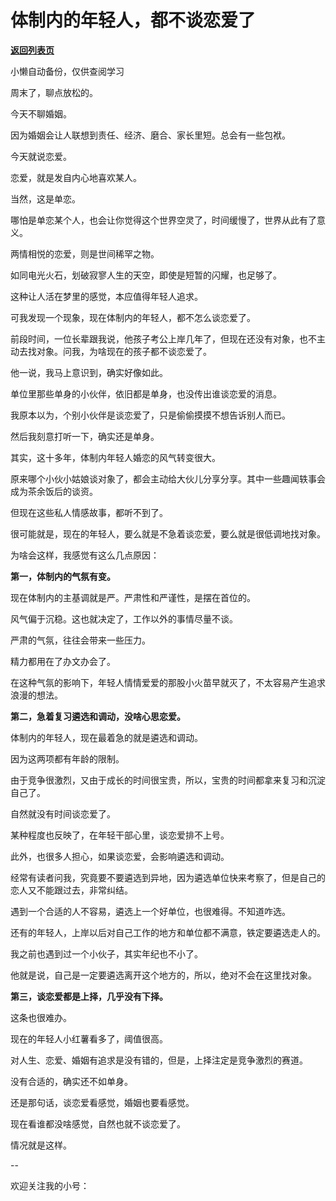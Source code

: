 # 体制内的年轻人，都不谈恋爱了

[**返回列表页**](/gzh/费曼的小茶馆)

小懒自动备份，仅供查阅学习

周末了，聊点放松的。

今天不聊婚姻。  

因为婚姻会让人联想到责任、经济、磨合、家长里短。总会有一些包袱。

今天就说恋爱。

恋爱，就是发自内心地喜欢某人。

当然，这是单恋。  

哪怕是单恋某个人，也会让你觉得这个世界空灵了，时间缓慢了，世界从此有了意义。

两情相悦的恋爱，则是世间稀罕之物。

如同电光火石，划破寂寥人生的天空，即使是短暂的闪耀，也足够了。

这种让人活在梦里的感觉，本应值得年轻人追求。

可我发现一个现象，现在体制内的年轻人，都不怎么谈恋爱了。  

前段时间，一位长辈跟我说，他孩子考公上岸几年了，但现在还没有对象，也不主动去找对象。问我，为啥现在的孩子都不谈恋爱了。

他一说，我马上意识到，确实好像如此。  

单位里那些单身的小伙伴，依旧都是单身，也没传出谁谈恋爱的消息。  

我原本以为，个别小伙伴是谈恋爱了，只是偷偷摸摸不想告诉别人而已。

然后我刻意打听一下，确实还是单身。

其实，这十多年，体制内年轻人婚恋的风气转变很大。

原来哪个小伙小姑娘谈对象了，都会主动给大伙儿分享分享。其中一些趣闻轶事会成为茶余饭后的谈资。

但现在这些私人情感故事，都听不到了。

很可能就是，现在的年轻人，要么就是不急着谈恋爱，要么就是很低调地找对象。

为啥会这样，我感觉有这么几点原因：

**第一，体制内的气氛有变。**

现在体制内的主基调就是严。严肃性和严谨性，是摆在首位的。

风气偏于沉稳。这也就决定了，工作以外的事情尽量不谈。

严肃的气氛，往往会带来一些压力。  

精力都用在了办文办会了。

在这种气氛的影响下，年轻人情情爱爱的那股小火苗早就灭了，不太容易产生追求浪漫的想法。

**第二，急着复习遴选和调动，没啥心思恋爱。**  

体制内的年轻人，现在最着急的就是遴选和调动。  

因为这两项都有年龄的限制。

由于竞争很激烈，又由于成长的时间很宝贵，所以，宝贵的时间都拿来复习和沉淀自己了。  

自然就没有时间谈恋爱了。

某种程度也反映了，在年轻干部心里，谈恋爱排不上号。

此外，也很多人担心，如果谈恋爱，会影响遴选和调动。  

经常有读者问我，究竟要不要遴选到异地，因为遴选单位快来考察了，但是自己的恋人又不能跟过去，非常纠结。

遇到一个合适的人不容易，遴选上一个好单位，也很难得。不知道咋选。

还有的年轻人，上岸以后对自己工作的地方和单位都不满意，铁定要遴选走人的。  

我之前也遇到过一个小伙子，其实年纪也不小了。

他就是说，自己是一定要遴选离开这个地方的，所以，绝对不会在这里找对象。

**第三，谈恋爱都是上择，几乎没有下择。**  

这条也很难办。

现在的年轻人小红薯看多了，阈值很高。

对人生、恋爱、婚姻有追求是没有错的，但是，上择注定是竞争激烈的赛道。  

没有合适的，确实还不如单身。  

还是那句话，谈恋爱看感觉，婚姻也要看感觉。

现在看谁都没啥感觉，自然也就不谈恋爱了。

情况就是这样。  

\--  

欢迎关注我的小号：  

  

